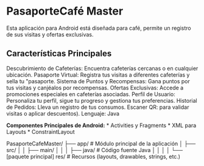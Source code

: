# PasaporteCafé Master

Esta aplicación para Android está diseñada para café, permite un registro de sus visitas y ofertas exclusivas.

## Características Principales
Descubrimiento de Cafeterías: Encuentra cafeterías cercanas o en cualquier ubicación.
Pasaporte Virtual: Registra tus visitas a diferentes cafeterías y sella tu "pasaporte.
Sistema de Puntos y Recompensas: Gana puntos por tus visitas y canjéalos por recompensas.
Ofertas Exclusivas: Accede a promociones especiales en cafeterías asociadas.
Perfil de Usuario: Personaliza tu perfil, sigue tu progreso y gestiona tus preferencias.
Historial de Pedidos: Lleva un registro de tus consumos.
Escaner QR: para validar visitas o aplicar descuentos).
Lenguaje: Java

**Componentes Principales de Android:**
    *   Activities y Fragments
    *   XML para Layouts
    *   ConstraintLayout


PasaporteCafeMaster/
├── app/ # Módulo principal de la aplicación
│   ├── src/
│   │   ├── main/
│   │   │   ├── java/ # Código fuente Java
│   │   │   │   └── [paquete principal] 
 res/  # Recursos (layouts, drawables, strings, etc.)
